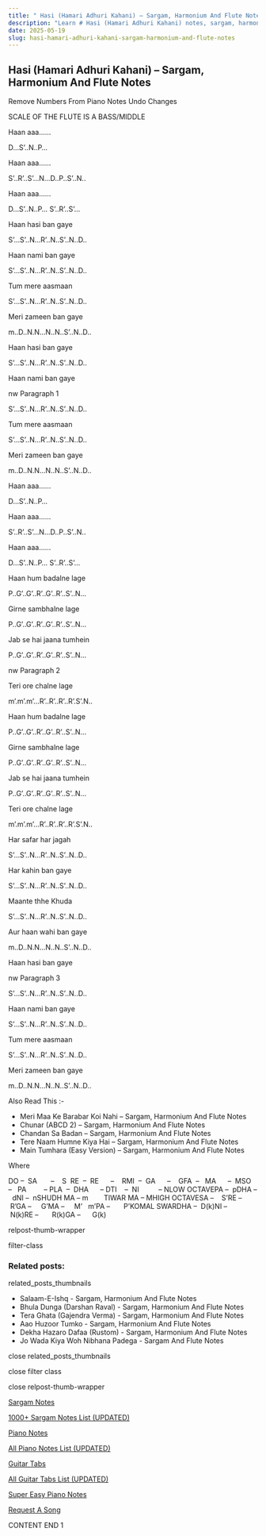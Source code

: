 ```yaml
---
title: " Hasi (Hamari Adhuri Kahani) – Sargam, Harmonium And Flute Notes"
description: "Learn # Hasi (Hamari Adhuri Kahani) notes, sargam, harmonium notations and flute notes. Easy step-by-step tutorial for beginners."
date: 2025-05-19
slug: hasi-hamari-adhuri-kahani-sargam-harmonium-and-flute-notes
---
```


## Hasi (Hamari Adhuri Kahani) – Sargam, Harmonium And Flute Notes

Remove Numbers From Piano Notes
Undo Changes

SCALE OF THE FLUTE IS A BASS/MIDDLE

Haan aaa……

D…S’..N..P…

Haan aaa……

S’..R’..S’…N…D..P..S’..N..

Haan aaa……

D…S’..N..P… S’..R’..S’…

Haan hasi ban gaye

S’…S’..N…R’..N..S’..N..D..

Haan nami ban gaye

S’…S’..N…R’..N..S’..N..D..

Tum mere aasmaan

S’…S’..N…R’..N..S’..N..D..

Meri zameen ban gaye

m..D..N.N…N..N..S’..N..D..

Haan hasi ban gaye

S’…S’..N…R’..N..S’..N..D..

Haan nami ban gaye

nw Paragraph 1

S’…S’..N…R’..N..S’..N..D..

Tum mere aasmaan

S’…S’..N…R’..N..S’..N..D..

Meri zameen ban gaye

m..D..N.N…N..N..S’..N..D..

Haan aaa……

D…S’..N..P…

Haan aaa……

S’..R’..S’…N…D..P..S’..N..

Haan aaa……

D…S’..N..P… S’..R’..S’…

Haan hum badalne lage

P..G’..G’..R’..G’..R’..S’..N…

Girne sambhalne lage

P..G’..G’..R’..G’..R’..S’..N…

Jab se hai jaana tumhein

P..G’..G’..R’..G’..R’..S’..N…

nw Paragraph 2

Teri ore chalne lage

m’.m’.m’…R’..R’..R’..R’.S’.N..

Haan hum badalne lage

P..G’..G’..R’..G’..R’..S’..N…

Girne sambhalne lage

P..G’..G’..R’..G’..R’..S’..N…

Jab se hai jaana tumhein

P..G’..G’..R’..G’..R’..S’..N…

Teri ore chalne lage

m’.m’.m’…R’..R’..R’..R’.S’.N..

Har safar har jagah

S’…S’..N…R’..N..S’..N..D..

Har kahin ban gaye

S’…S’..N…R’..N..S’..N..D..

Maante thhe Khuda

S’…S’..N…R’..N..S’..N..D..

Aur haan wahi ban gaye

m..D..N.N…N..N..S’..N..D..

Haan hasi ban gaye

nw Paragraph 3

S’…S’..N…R’..N..S’..N..D..

Haan nami ban gaye

S’…S’..N…R’..N..S’..N..D..

Tum mere aasmaan

S’…S’..N…R’..N..S’..N..D..

Meri zameen ban gaye

m..D..N.N…N..N..S’..N..D..

Also Read This :-

- Meri Maa Ke Barabar Koi Nahi – Sargam, Harmonium And Flute Notes
- Chunar (ABCD 2) – Sargam, Harmonium And Flute Notes
- Chandan Sa Badan – Sargam, Harmonium And Flute Notes
- Tere Naam Humne Kiya Hai – Sargam, Harmonium And Flute Notes
- Main Tumhara (Easy Version) – Sargam, Harmonium And Flute Notes

Where

DO –  SA       –    S  RE  –  RE      –    RMI  –  GA      –    GFA  –   MA      –  MSO  –   PA         – PLA  –  DHA      – DTI    –  NI          – NLOW OCTAVEPA –  pDHA –  dNI –  nSHUDH MA – m        TIWAR MA – MHIGH OCTAVESA –    S’RE –     R’GA –     G’MA –     M’   m’PA –       P’KOMAL SWARDHA –  D(k)NI –       N(k)RE –       R(k)GA –      G(k)

relpost-thumb-wrapper

filter-class

### Related posts:

related_posts_thumbnails

- Salaam-E-Ishq - Sargam, Harmonium And Flute Notes
- Bhula Dunga (Darshan Raval) - Sargam, Harmonium And Flute Notes
- Tera Ghata (Gajendra Verma) - Sargam, Harmonium And Flute Notes
- Aao Huzoor Tumko - Sargam, Harmonium And Flute Notes
- Dekha Hazaro Dafaa (Rustom) - Sargam, Harmonium And Flute Notes
- Jo Wada Kiya Woh Nibhana Padega - Sargam And Flute Notes

close related_posts_thumbnails

close filter class

close relpost-thumb-wrapper

[Sargam Notes](/sargam-notes.html)

[1000+ Sargam Notes List (UPDATED)](/all-songs-list-sargam-notes.html)

[Piano Notes](/piano-notes.html)

[All Piano Notes List (UPDATED)](/all-songs-list-piano-notes.html)

[Guitar Tabs](/guitar-tabs.html)

[All Guitar Tabs List (UPDATED)](/all-songs-list-guitar-tabs.html)

[Super Easy Piano Notes](https://studywall.in/)

[Request A Song](/request-a-song.html)

CONTENT END 1
